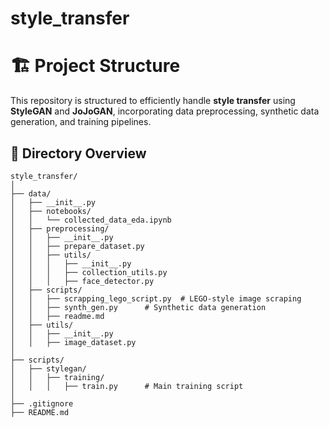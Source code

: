 # style_transfer

# 🏗️ Project Structure  

This repository is structured to efficiently handle **style transfer** using **StyleGAN** and **JoJoGAN**, incorporating data preprocessing, synthetic data generation, and training pipelines.  

## 📂 Directory Overview  

  ```plaintext
style_transfer/  
│  
├── data/                     
│   ├── __init__.py           
│   ├── notebooks/            
│   │   └── collected_data_eda.ipynb  
│   ├── preprocessing/     
│   │   ├── __init__.py       
│   │   ├── prepare_dataset.py  
│   │   ├── utils/           
│   │   │   ├── __init__.py  
│   │   │   ├── collection_utils.py  
│   │   │   ├── face_detector.py  
│   ├── scripts/             
│   │   ├── scrapping_lego_script.py  # LEGO-style image scraping  
│   │   ├── synth_gen.py      # Synthetic data generation  
│   │   ├── readme.md         
│   ├── utils/               
│   │   ├── __init__.py      
│   │   ├── image_dataset.py  
│  
├── scripts/                  
│   ├── stylegan/              
│   │   ├── training/         
│   │   │   ├── train.py      # Main training script  
│  
├── .gitignore               
├── README.md                
```

